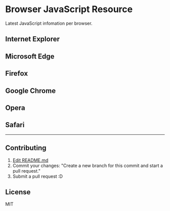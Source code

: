 # Browser JavaScript Resource

Latest JavaScript infomation per browser.

## Internet Explorer

## Microsoft Edge

## Firefox

## Google Chrome

## Opera

## Safari


-----

## Contributing

1. [Edit README.md](https://github.com/azu/browser-javascript-resource/edit/master/README.md)
2. Commit your changes: "Create a new branch for this commit and start a pull request."
3. Submit a pull request :D

## License

MIT
